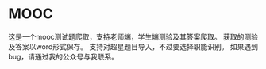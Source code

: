 # MOOC
这是一个mooc测试题爬取，支持老师端，学生端测验及其答案爬取。
获取的测验及答案以word形式保存。
支持对超星题目导入，不过要选择职能识别。
如果遇到bug，请通过我的公众号与我联系。
